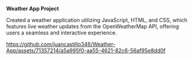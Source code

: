 <strong>Weather App Project</strong>
<p>Created a weather application utilizing JavaScript, HTML, and CSS, which features live weather updates from the OpenWeatherMap API, offering users a seamless and interactive experience.</p>




https://github.com/juancastillo346/Weather-App/assets/71357214/a5a995f0-aa55-4621-82c6-56af95e8dd0f

